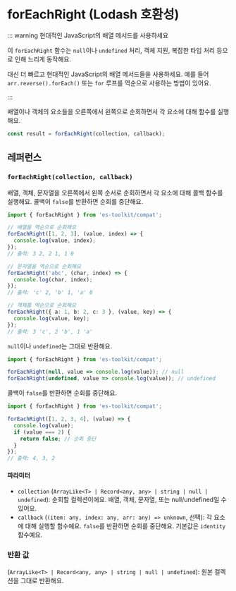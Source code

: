 # forEachRight (Lodash 호환성)

::: warning 현대적인 JavaScript의 배열 메서드를 사용하세요

이 `forEachRight` 함수는 `null`이나 `undefined` 처리, 객체 지원, 복잡한 타입 처리 등으로 인해 느리게 동작해요.

대신 더 빠르고 현대적인 JavaScript의 배열 메서드들을 사용하세요. 예를 들어 `arr.reverse().forEach()` 또는 `for` 루프를 역순으로 사용하는 방법이 있어요.

:::

배열이나 객체의 요소들을 오른쪽에서 왼쪽으로 순회하면서 각 요소에 대해 함수를 실행해요.

```typescript
const result = forEachRight(collection, callback);
```

## 레퍼런스

### `forEachRight(collection, callback)`

배열, 객체, 문자열을 오른쪽에서 왼쪽 순서로 순회하면서 각 요소에 대해 콜백 함수를 실행해요. 콜백이 `false`를 반환하면 순회를 중단해요.

```typescript
import { forEachRight } from 'es-toolkit/compat';

// 배열을 역순으로 순회해요
forEachRight([1, 2, 3], (value, index) => {
  console.log(value, index);
});
// 출력: 3 2, 2 1, 1 0

// 문자열을 역순으로 순회해요
forEachRight('abc', (char, index) => {
  console.log(char, index);
});
// 출력: 'c' 2, 'b' 1, 'a' 0

// 객체를 역순으로 순회해요
forEachRight({ a: 1, b: 2, c: 3 }, (value, key) => {
  console.log(value, key);
});
// 출력: 3 'c', 2 'b', 1 'a'
```

`null`이나 `undefined`는 그대로 반환해요.

```typescript
import { forEachRight } from 'es-toolkit/compat';

forEachRight(null, value => console.log(value)); // null
forEachRight(undefined, value => console.log(value)); // undefined
```

콜백이 `false`를 반환하면 순회를 중단해요.

```typescript
import { forEachRight } from 'es-toolkit/compat';

forEachRight([1, 2, 3, 4], (value) => {
  console.log(value);
  if (value === 2) {
    return false; // 순회 중단
  }
});
// 출력: 4, 3, 2
```

#### 파라미터

- `collection` (`ArrayLike<T> | Record<any, any> | string | null | undefined`): 순회할 컬렉션이에요. 배열, 객체, 문자열, 또는 null/undefined일 수 있어요.
- `callback` (`(item: any, index: any, arr: any) => unknown`, 선택): 각 요소에 대해 실행할 함수예요. `false`를 반환하면 순회를 중단해요. 기본값은 `identity` 함수예요.

### 반환 값

(`ArrayLike<T> | Record<any, any> | string | null | undefined`): 원본 컬렉션을 그대로 반환해요.